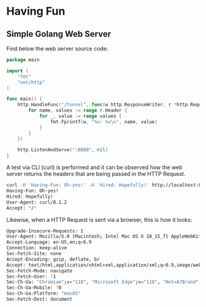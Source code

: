
# Having Fun

## Simple Golang Web Server

Find below the web server source code:

```go
package main

import (
	"fmt"
	"net/http"
)

func main() {
	http.HandleFunc("/tunnel", func(w http.ResponseWriter, r *http.Request) {
		for name, values := range r.Header {
			for _, value := range values {
				fmt.Fprintf(w, "%v: %v\n", name, value)
			}
		}
	})

	http.ListenAndServe(":8080", nil)
}
```


A test via CLI (curl) is performed and it can be observed how the web server returns the headers that are being passed in the HTTP Request.
```bash
curl -H 'Having-Fun: Oh-yes!' -H 'Hired: Hopefully!' http://localhost:8080/tunnel
Having-Fun: Oh-yes!
Hired: Hopefully!
User-Agent: curl/8.1.2
Accept: */*
```

Likewise, when a HTTP Request is sent via a browser, this is how it looks:
```bash
Upgrade-Insecure-Requests: 1
User-Agent: Mozilla/5.0 (Macintosh; Intel Mac OS X 10_15_7) AppleWebKit/537.36 (KHTML, like Gecko) Chrome/118.0.0.0 Safari/537.36 Edg/118.0.2088.76
Accept-Language: en-US,en;q=0.9
Connection: keep-alive
Sec-Fetch-Site: none
Accept-Encoding: gzip, deflate, br
Accept: text/html,application/xhtml+xml,application/xml;q=0.9,image/webp,image/apng,*/*;q=0.8,application/signed-exchange;v=b3;q=0.7
Sec-Fetch-Mode: navigate
Sec-Fetch-User: ?1
Sec-Ch-Ua: "Chromium";v="118", "Microsoft Edge";v="118", "Not=A?Brand";v="99"
Sec-Ch-Ua-Mobile: ?0
Sec-Ch-Ua-Platform: "macOS"
Sec-Fetch-Dest: document
``` 